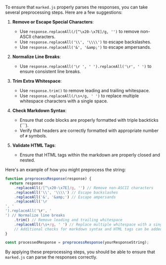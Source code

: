 To ensure that `marked.js` properly parses the responses, you can take several preprocessing steps. Here are a few suggestions:

1. **Remove or Escape Special Characters**:
   - Use `response.replaceAll(/[^\x20-\x7E]/g, '')` to remove non-ASCII characters.
   - Use `response.replaceAll('\\', '\\\\')` to escape backslashes.
   - Use `response.replaceAll('&', '&amp;')` to escape ampersands.

2. **Normalize Line Breaks**:
   - Use `response.replaceAll('\r
', '
').replaceAll('\r', '
')` to ensure consistent line breaks.

3. **Trim Extra Whitespace**:
   - Use `response.trim()` to remove leading and trailing whitespace.
   - Use `response.replaceAll(/\s+/g, ' ')` to replace multiple whitespace characters with a single space.

4. **Check Markdown Syntax**:
   - Ensure that code blocks are properly formatted with triple backticks (```).
   - Verify that headers are correctly formatted with appropriate number of `#` symbols.

5. **Validate HTML Tags**:
   - Ensure that HTML tags within the markdown are properly closed and nested.

Here's an example of how you might preprocess the string:

```javascript
function preprocessResponse(response) {
  return response
    .replaceAll(/[^\x20-\x7E]/g, '') // Remove non-ASCII characters
    .replaceAll('\\', '\\\\') // Escape backslashes
    .replaceAll('&', '&amp;') // Escape ampersands
    .replaceAll('\r
', '
').replaceAll('\r', '
') // Normalize line breaks
    .trim() // Remove leading and trailing whitespace
    .replaceAll(/\s+/g, ' ') // Replace multiple whitespace with a single space
    // Additional checks for markdown syntax and HTML tags can be added here
}

const processedResponse = preprocessResponse(yourResponseString);
```

By applying these preprocessing steps, you should be able to ensure that `marked.js` can parse the responses correctly.


